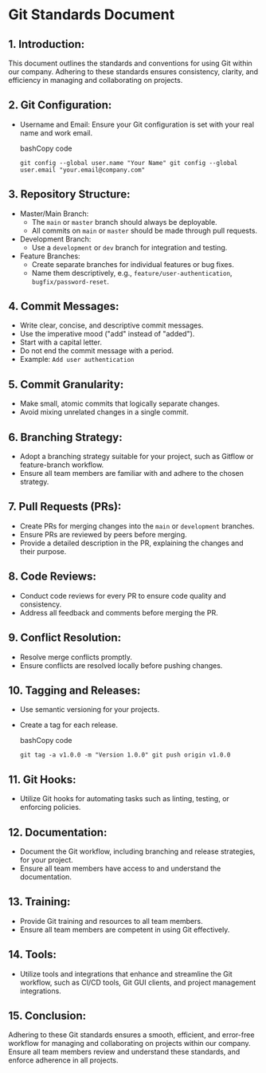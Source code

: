 Git Standards Document
======================

1\. Introduction:
-----------------

This document outlines the standards and conventions for using Git within our company. Adhering to these standards ensures consistency, clarity, and efficiency in managing and collaborating on projects.

2\. Git Configuration:
----------------------

-   Username and Email: Ensure your Git configuration is set with your real name and work email.

    bashCopy code

    `git config --global user.name "Your Name"
    git config --global user.email "your.email@company.com"`

3\. Repository Structure:
-------------------------

-   Master/Main Branch:
    -   The `main` or `master` branch should always be deployable.
    -   All commits on `main` or `master` should be made through pull requests.
-   Development Branch:
    -   Use a `development` or `dev` branch for integration and testing.
-   Feature Branches:
    -   Create separate branches for individual features or bug fixes.
    -   Name them descriptively, e.g., `feature/user-authentication`, `bugfix/password-reset`.

4\. Commit Messages:
--------------------

-   Write clear, concise, and descriptive commit messages.
-   Use the imperative mood ("add" instead of "added").
-   Start with a capital letter.
-   Do not end the commit message with a period.
-   Example: `Add user authentication`

5\. Commit Granularity:
-----------------------

-   Make small, atomic commits that logically separate changes.
-   Avoid mixing unrelated changes in a single commit.

6\. Branching Strategy:
-----------------------

-   Adopt a branching strategy suitable for your project, such as Gitflow or feature-branch workflow.
-   Ensure all team members are familiar with and adhere to the chosen strategy.

7\. Pull Requests (PRs):
------------------------

-   Create PRs for merging changes into the `main` or `development` branches.
-   Ensure PRs are reviewed by peers before merging.
-   Provide a detailed description in the PR, explaining the changes and their purpose.

8\. Code Reviews:
-----------------

-   Conduct code reviews for every PR to ensure code quality and consistency.
-   Address all feedback and comments before merging the PR.

9\. Conflict Resolution:
------------------------

-   Resolve merge conflicts promptly.
-   Ensure conflicts are resolved locally before pushing changes.

10\. Tagging and Releases:
--------------------------

-   Use semantic versioning for your projects.
-   Create a tag for each release.

    bashCopy code

    `git tag -a v1.0.0 -m "Version 1.0.0"
    git push origin v1.0.0`

11\. Git Hooks:
---------------

-   Utilize Git hooks for automating tasks such as linting, testing, or enforcing policies.

12\. Documentation:
-------------------

-   Document the Git workflow, including branching and release strategies, for your project.
-   Ensure all team members have access to and understand the documentation.

13\. Training:
--------------

-   Provide Git training and resources to all team members.
-   Ensure all team members are competent in using Git effectively.

14\. Tools:
-----------

-   Utilize tools and integrations that enhance and streamline the Git workflow, such as CI/CD tools, Git GUI clients, and project management integrations.

15\. Conclusion:
----------------

Adhering to these Git standards ensures a smooth, efficient, and error-free workflow for managing and collaborating on projects within our company. Ensure all team members review and understand these standards, and enforce adherence in all projects.
